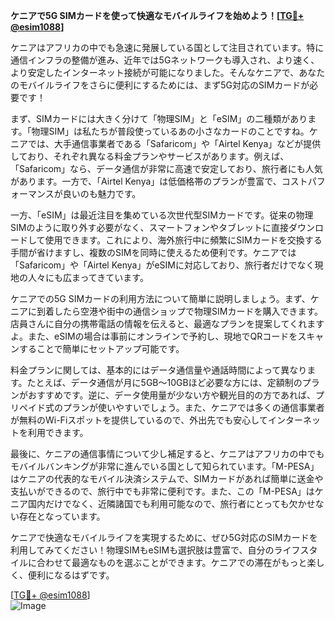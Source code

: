 **ケニアで5G SIMカードを使って快適なモバイルライフを始めよう！[[TG💪+ @esim1088](https://t.me/s/esim1088)]**

ケニアはアフリカの中でも急速に発展している国として注目されています。特に通信インフラの整備が進み、近年では5Gネットワークも導入され、より速く、より安定したインターネット接続が可能になりました。そんなケニアで、あなたのモバイルライフをさらに便利にするためには、まず5G対応のSIMカードが必要です！

まず、SIMカードには大きく分けて「物理SIM」と「eSIM」の二種類があります。「物理SIM」は私たちが普段使っているあの小さなカードのことですね。ケニアでは、大手通信事業者である「Safaricom」や「Airtel Kenya」などが提供しており、それぞれ異なる料金プランやサービスがあります。例えば、「Safaricom」なら、データ通信が非常に高速で安定しており、旅行者にも人気があります。一方で、「Airtel Kenya」は低価格帯のプランが豊富で、コストパフォーマンスが良いのも魅力です。

一方、「eSIM」は最近注目を集めている次世代型SIMカードです。従来の物理SIMのように取り外す必要がなく、スマートフォンやタブレットに直接ダウンロードして使用できます。これにより、海外旅行中に頻繁にSIMカードを交換する手間が省けますし、複数のSIMを同時に使えるため便利です。ケニアでは「Safaricom」や「Airtel Kenya」がeSIMに対応しており、旅行者だけでなく現地の人々にも広まってきています。

ケニアでの5G SIMカードの利用方法について簡単に説明しましょう。まず、ケニアに到着したら空港や街中の通信ショップで物理SIMカードを購入できます。店員さんに自分の携帯電話の情報を伝えると、最適なプランを提案してくれますよ。また、eSIMの場合は事前にオンラインで予約し、現地でQRコードをスキャンすることで簡単にセットアップ可能です。

料金プランに関しては、基本的にはデータ通信量や通話時間によって異なります。たとえば、データ通信が月に5GB～10GBほど必要な方には、定額制のプランがおすすめです。逆に、データ使用量が少ない方や観光目的の方であれば、プリペイド式のプランが使いやすいでしょう。また、ケニアでは多くの通信事業者が無料のWi-Fiスポットを提供しているので、外出先でも安心してインターネットを利用できます。

最後に、ケニアの通信事情について少し補足すると、ケニアはアフリカの中でもモバイルバンキングが非常に進んでいる国として知られています。「M-PESA」はケニアの代表的なモバイル決済システムで、SIMカードがあれば簡単に送金や支払いができるので、旅行中でも非常に便利です。また、この「M-PESA」はケニア国内だけでなく、近隣諸国でも利用可能なので、旅行者にとっても欠かせない存在となっています。

ケニアで快適なモバイルライフを実現するために、ぜひ5G対応のSIMカードを利用してみてください！物理SIMもeSIMも選択肢は豊富で、自分のライフスタイルに合わせて最適なものを選ぶことができます。ケニアでの滞在がもっと楽しく、便利になるはずです。

[[TG💪+ @esim1088](https://t.me/s/esim1088)]  
![Image](https://i.postimg.cc/Y0z9fWf4/image.png)